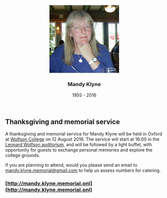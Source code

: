 <center>
<img src="images/mandy_25.jpg">
<h3>Mandy Klyne</h3>
1955 - 2016
</center>

<div>&nbsp;</div>
<div>&nbsp;</div>

## Thanksgiving and memorial service

A thanksgiving and memorial service for Mandy Klyne will be held in Oxford at [Wolfson College](https://www.wolfson.ox.ac.uk) on 12 August 2016.  The service will start at 16:00 in the [Leonard Wolfson auditorium](https://www.wolfson.ox.ac.uk/gallery/meeting-spaces), and will be followed by a light buffet, with opportunity for guests to exchange personal memories and explore the college grounds.

If you are planning to attend, would you please send an email to [<mandy.klyne.memorial@gmail.com>](mailto:mandy.klyne.memorial@gmail.com) to help us assess numbers for catering.

### [http://mandy.klyne.memorial.onl](http://mandy.klyne.memorial.onl)